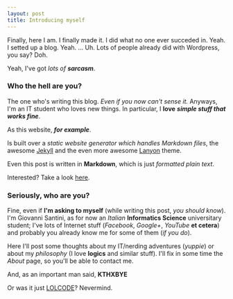 ```yaml
---
layout: post
title: Introducing myself
---
```


Finally, here I am.
I finally made it.
I did what no one ever succeded in.
Yeah.
I setted up a blog.
Yeah.
... Uh.
Lots of people already did with Wordpress, you say?
Doh.

Yeah, I've got *lots of* ***sarcasm***.

### Who the hell are you?

The one who's writing this blog. *Even if you now can't sense it.*
Anyways, I'm an IT student who loves new things. In particular, I **love** ***simple stuff that works fine***.

As this website, ***for example***.

Is built over a *static website generator which handles Markdown files*, the awesome [Jekyll](http://jeyllrb.com) and the even more awesome [Lanyon](http://lanyon.getpoole.com/) theme.

Even this post is written in **Markdown**, which is just *formatted plain text*.

Interested? Take a look [here](http://daringfireball.net/projects/markdown/).

### Seriously, who are you?

Fine, even if **I'm asking to myself** (while writing this post, *you should know*).
I'm Giovanni Santini, as for now an *Italian* **Informatics Science** universitary student; I've lots of Internet stuff (*Facebook*, *Google+*, *YouTube* **et cetera**) and probably you already know me for some of them (*if you do*).

Here I'll post some thoughts about my IT/nerding adventures (*yuppie*) or about my *philosophy* (I love **logics** and similar stuff).
I'll fix in some time the *About* page, so you'll be able to contact me.

And, as an important man said,
**KTHXBYE**

Or was it just [LOLCODE](http://lolcode.org)? Nevermind.
